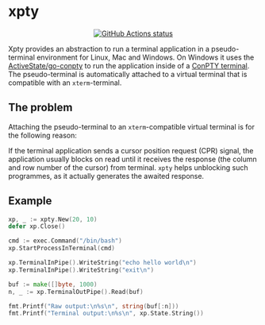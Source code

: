 # xpty

<p align="center">
  <a href="https://github.com/ActiveState/xpty/actions?query=workflow%3Aunit-tests"><img alt="GitHub Actions status" src="https://github.com/ActiveState/xpty/workflows/unit-tests/badge.svg" /></a>
</p>


Xpty provides an abstraction to run a terminal application in a pseudo-terminal environment for Linux, Mac and Windows. On Windows it uses the [ActiveState/go-conpty](https://github.com/ActiveState/go-conpty) to run the application inside of a [ConPTY terminal](https://devblogs.microsoft.com/commandline/windows-command-line-introducing-the-windows-pseudo-console-conpty/). The pseudo-terminal is automatically attached to a virtual terminal that is compatible with an `xterm`-terminal.

## The problem

Attaching the pseudo-terminal to an `xterm`-compatible virtual terminal is for the following reason:

If the terminal application sends  a cursor position request (CPR) signal, the application usually blocks on read until it
receives the response (the column and row number of the cursor) from terminal. `xpty` helps unblocking such programmes, as it actually generates the awaited response.

## Example

```go
xp, _ := xpty.New(20, 10)
defer xp.Close()

cmd := exec.Command("/bin/bash")
xp.StartProcessInTerminal(cmd)

xp.TerminalInPipe().WriteString("echo hello world\n")
xp.TerminalInPipe().WriteString("exit\n")

buf := make([]byte, 1000)
n, _ := xp.TerminalOutPipe().Read(buf)

fmt.Printf("Raw output:\n%s\n", string(buf[:n]))
fmt.Printf("Terminal output:\n%s\n", xp.State.String())
```
